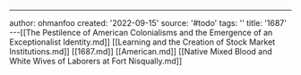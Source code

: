 ---
author: ohmanfoo
created: '2022-09-15'
source: '#todo'
tags: ''
title: '1687'
---[[The Pestilence of American Colonialisms and the Emergence of an Exceptionalist Identity.md]]
[[Learning and the Creation of Stock Market Institutions.md]]
[[1687.md]]
[[American.md]]
[[Native Mixed Blood and White Wives of Laborers at Fort Nisqually.md]]
